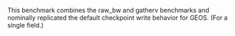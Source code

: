 This benchmark combines the raw_bw and gatherv benchmarks and nominally
replicated the default checkpoint write behavior for GEOS. (For a single field.)

